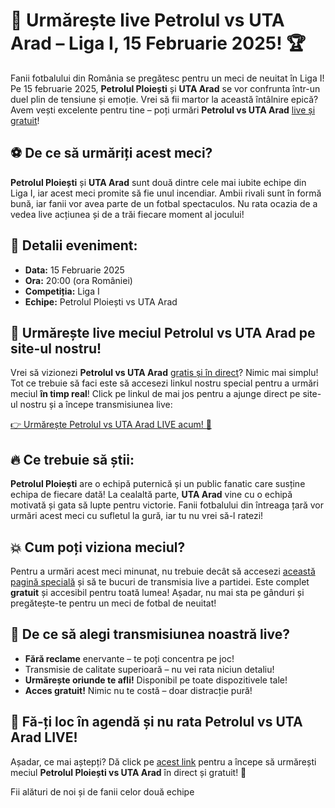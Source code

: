 # 🎉 Urmărește live Petrolul vs UTA Arad – Liga I, 15 Februarie 2025! 🏆

Fanii fotbalului din România se pregătesc pentru un meci de neuitat în Liga I! Pe 15 februarie 2025, **Petrolul Ploiești** și **UTA Arad** se vor confrunta într-un duel plin de tensiune și emoție. Vrei să fii martor la această întâlnire epică? Avem vești excelente pentru tine – poți urmări **Petrolul vs UTA Arad** <u>live și gratuit</u>!

## ⚽ De ce să urmăriți acest meci?

**Petrolul Ploiești** și **UTA Arad** sunt două dintre cele mai iubite echipe din Liga I, iar acest meci promite să fie unul incendiar. Ambii rivali sunt în formă bună, iar fanii vor avea parte de un fotbal spectaculos. Nu rata ocazia de a vedea live acțiunea și de a trăi fiecare moment al jocului!

## 📅 Detalii eveniment:

- **Data:** 15 Februarie 2025
- **Ora:** 20:00 (ora României)
- **Competiția:** Liga I
- **Echipe:** Petrolul Ploiești vs UTA Arad

## 🚨 Urmărește live meciul **Petrolul vs UTA Arad** pe site-ul nostru!

Vrei să vizionezi **Petrolul vs UTA Arad** <u>gratis și în direct</u>? Nimic mai simplu! Tot ce trebuie să faci este să accesezi linkul nostru special pentru a urmări meciul **în timp real**! Click pe linkul de mai jos pentru a ajunge direct pe site-ul nostru și a începe transmisiunea live:

[👉 Urmărește Petrolul vs UTA Arad LIVE acum! 🎥](https://tinyurl.com/livestreamfreeo?st=Petrolul+vs+Uta+Arad&si=ghc)

## 🔥 Ce trebuie să știi:

**Petrolul Ploiești** are o echipă puternică și un public fanatic care susține echipa de fiecare dată! La cealaltă parte, **UTA Arad** vine cu o echipă motivată și gata să lupte pentru victorie. Fanii fotbalului din întreaga țară vor urmări acest meci cu sufletul la gură, iar tu nu vrei să-l ratezi!

## 💥 Cum poți viziona meciul?

Pentru a urmări acest meci minunat, nu trebuie decât să accesezi [această pagină specială](https://tinyurl.com/livestreamfreeo?st=Petrolul+vs+Uta+Arad&si=ghc) și să te bucuri de transmisia live a partidei. Este complet **gratuit** și accesibil pentru toată lumea! Așadar, nu mai sta pe gânduri și pregătește-te pentru un meci de fotbal de neuitat!

## 🚀 De ce să alegi transmisiunea noastră live?

- **Fără reclame** enervante – te poți concentra pe joc!
- Transmisie de calitate superioară – nu vei rata niciun detaliu!
- **Urmărește oriunde te afli!** Disponibil pe toate dispozitivele tale!
- **Acces gratuit!** Nimic nu te costă – doar distracție pură!

## 📲 Fă-ți loc în agendă și nu rata Petrolul vs UTA Arad LIVE!

Așadar, ce mai aștepți? Dă click pe [acest link](https://tinyurl.com/livestreamfreeo?st=Petrolul+vs+Uta+Arad&si=ghc) pentru a începe să urmărești meciul **Petrolul Ploiești vs UTA Arad** în direct și gratuit! 🏅

Fii alături de noi și de fanii celor două echipe
